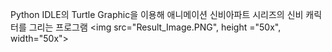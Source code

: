 Python IDLE의 Turtle Graphic을 이용해 애니메이션 신비아파트 시리즈의 신비 캐릭터를 그리는 프로그램
<img src="Result_Image.PNG", height ="50x", width="50x">